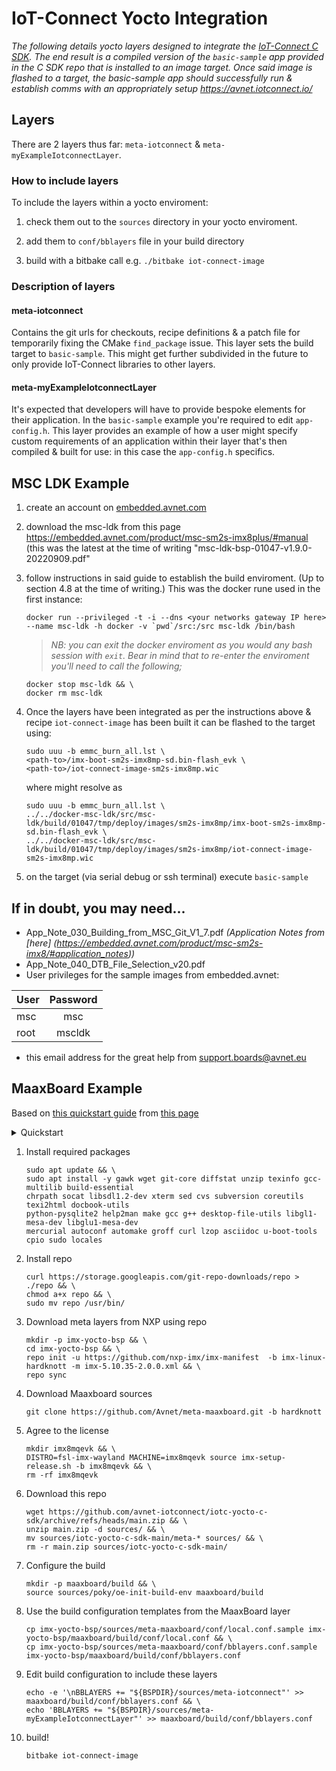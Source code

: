 # IoT-Connect Yocto Integration

*The following details yocto layers designed to integrate the [IoT-Connect C SDK](https://github.com/avnet-iotconnect/iotc-generic-c-sdk). The end result is a compiled version of the `basic-sample` app provided in the C SDK repo that is installed to an image target. Once said image is flashed to a target, the basic-sample app should successfully run & establish comms with an appropriately setup https://avnet.iotconnect.io/*

## Layers
There are 2 layers thus far: `meta-iotconnect` & `meta-myExampleIotconnectLayer`.
### How to include layers
To include the layers within a yocto enviroment:

1. check them out to the `sources` directory in your yocto enviroment.

1. add them to `conf/bblayers` file in your build directory

1. build with a bitbake call e.g. `./bitbake iot-connect-image`

### Description of layers
#### meta-iotconnect
Contains the git urls for checkouts, recipe definitions & a patch file for temporarily fixing the CMake `find_package` issue. This layer sets the build target to `basic-sample`. This might get further subdivided in the future to only provide IoT-Connect libraries to other layers.
#### meta-myExampleIotconnectLayer
It's expected that developers will have to provide bespoke elements for their application. In the `basic-sample` example you're required to edit `app-config.h`. This layer provides an example of how a user might specify custom requirements of an application within their layer that's then compiled & built for use: in this case the `app-config.h` specifics.
## MSC LDK Example

1. create an account on [embedded.avnet.com](https://embedded.avnet.com) 

1. download the msc-ldk from this page https://embedded.avnet.com/product/msc-sm2s-imx8plus/#manual (this was the latest at the time of writing "msc-ldk-bsp-01047-v1.9.0-20220909.pdf"

1. follow instructions in said guide to establish the build enviroment. (Up to section 4.8 at the time of writing.) This was the docker rune used in the first instance:
   ```
   docker run --privileged -t -i --dns <your networks gateway IP here>  --name msc-ldk -h docker -v `pwd`/src:/src msc-ldk /bin/bash
   ```
   > *NB: you can exit the docker enviroment as you would any bash session with `exit`. Bear in mind that to re-enter the enviroment you'll need to call  the following;*
   ```
   docker stop msc-ldk && \
   docker rm msc-ldk
   ```

1. Once the layers have been integrated as per the instructions above & recipe `iot-connect-image` has been built it can be flashed to the target using:
   ```
   sudo uuu -b emmc_burn_all.lst \
   <path-to>/imx-boot-sm2s-imx8mp-sd.bin-flash_evk \
   <path-to>/iot-connect-image-sm2s-imx8mp.wic
   ```
   where <path-to> might resolve as
   ```
   sudo uuu -b emmc_burn_all.lst \
   ../../docker-msc-ldk/src/msc-ldk/build/01047/tmp/deploy/images/sm2s-imx8mp/imx-boot-sm2s-imx8mp-sd.bin-flash_evk \
   ../../docker-msc-ldk/src/msc-ldk/build/01047/tmp/deploy/images/sm2s-imx8mp/iot-connect-image-sm2s-imx8mp.wic
   ```

1. on the target (via serial debug or ssh terminal) execute `basic-sample`

## If in doubt, you may need...

* App_Note_030_Building_from_MSC_Git_V1_7.pdf *(Application Notes from [here] (https://embedded.avnet.com/product/msc-sm2s-imx8/#application_notes))*
* App_Note_040_DTB_File_Selection_v20.pdf
* User privileges for the sample images from embedded.avnet:

 | User | Password |
 | ---- | :------: |
 | msc  | msc      |
 | root | mscldk   |

* this email address for the great help from support.boards@avnet.eu
 
 ## MaaxBoard Example
 
 Based on [this quickstart guide](https://www.avnet.com/wps/wcm/connect/onesite/35645cc9-4317-4ca0-a2fa-30cce5f9ff17/MaaXBoard-Mini-Linux-Yocto-Lite-Development_Guide-V1.0-EN.pdf?MOD=AJPERES) from [this page](https://www.avnet.com/wps/portal/us/products/avnet-boards/avnet-board-families/maaxboard/maaxboard?utm_source=hackster)
   
<details>
   <summary>Quickstart</summary>
   
   1. Setup your build environment if you haven't already
   
      ```
      sudo apt update && \
      sudo apt install -y gawk wget git-core diffstat unzip texinfo gcc-multilib build-essential \
      chrpath socat libsdl1.2-dev xterm sed cvs subversion coreutils texi2html docbook-utils \
      python-pysqlite2 help2man make gcc g++ desktop-file-utils libgl1-mesa-dev libglu1-mesa-dev \
      mercurial autoconf automake groff curl lzop asciidoc u-boot-tools cpio sudo locales && \
      curl https://storage.googleapis.com/git-repo-downloads/repo > ./repo && \
      chmod a+x repo && \
      sudo mv repo /usr/bin/
      ```
   
   1. cut & paste the below into your working directory
      
       ```
       mkdir -p imx-yocto-bsp && \
       cd imx-yocto-bsp && \
       repo init -u https://github.com/nxp-imx/imx-manifest  -b imx-linux-hardknott -m imx-5.10.35-2.0.0.xml && \
       repo sync && \
       git -C sources clone https://github.com/Avnet/meta-maaxboard.git -b hardknott && \
       mkdir imx8mqevk && \
       DISTRO=fsl-imx-wayland MACHINE=imx8mqevk source imx-setup-release.sh -b imx8mqevk && \
       cd .. && rm -rf imx8mqevk && \
       mkdir -p maaxboard/build && \
       source sources/poky/oe-init-build-env maaxboard/build && \
       cd ../../ && \
       cp sources/meta-maaxboard/conf/local.conf.sample maaxboard/build/conf/local.conf && \
       cp sources/meta-maaxboard/conf/bblayers.conf.sample maaxboard/build/conf/bblayers.conf && \
       wget https://github.com/avnet-iotconnect/iotc-yocto-c-sdk/archive/refs/heads/main.zip && \
       unzip main.zip -d sources/ && \
       mv sources/iotc-yocto-c-sdk-main/meta-* sources/ && \
       rm -r main.zip sources/iotc-yocto-c-sdk-main/ && \
       echo -e '\nBBLAYERS += "${BSPDIR}/sources/meta-iotconnect"' >> maaxboard/build/conf/bblayers.conf && \
       echo 'BBLAYERS += "${BSPDIR}/sources/meta-myExampleIotconnectLayer"' >> maaxboard/build/conf/bblayers.conf && \
       bitbake iot-connect-image
      ```
</details>
   
1. Install required packages
   ```
   sudo apt update && \
   sudo apt install -y gawk wget git-core diffstat unzip texinfo gcc-multilib build-essential
   chrpath socat libsdl1.2-dev xterm sed cvs subversion coreutils texi2html docbook-utils
   python-pysqlite2 help2man make gcc g++ desktop-file-utils libgl1-mesa-dev libglu1-mesa-dev
   mercurial autoconf automake groff curl lzop asciidoc u-boot-tools cpio sudo locales
   ```
1. Install repo
   ```
   curl https://storage.googleapis.com/git-repo-downloads/repo > ./repo && \
   chmod a+x repo && \
   sudo mv repo /usr/bin/
   ```
1. Download meta layers from NXP using repo
   ```
   mkdir -p imx-yocto-bsp && \
   cd imx-yocto-bsp && \
   repo init -u https://github.com/nxp-imx/imx-manifest  -b imx-linux-hardknott -m imx-5.10.35-2.0.0.xml && \
   repo sync
   ```
1. Download Maaxboard sources
   ```
   git clone https://github.com/Avnet/meta-maaxboard.git -b hardknott
   ```
1. Agree to the license
   ```
   mkdir imx8mqevk && \
   DISTRO=fsl-imx-wayland MACHINE=imx8mqevk source imx-setup-release.sh -b imx8mqevk && \
   rm -rf imx8mqevk
   ```
1. Download this repo
   ```
   wget https://github.com/avnet-iotconnect/iotc-yocto-c-sdk/archive/refs/heads/main.zip && \
   unzip main.zip -d sources/ && \
   mv sources/iotc-yocto-c-sdk-main/meta-* sources/ && \
   rm -r main.zip sources/iotc-yocto-c-sdk-main/
   ```
1. Configure the build
   ```
   mkdir -p maaxboard/build && \
   source sources/poky/oe-init-build-env maaxboard/build
   ```
1. Use the build configuration templates from the MaaxBoard layer
   ```
   cp imx-yocto-bsp/sources/meta-maaxboard/conf/local.conf.sample imx-yocto-bsp/maaxboard/build/conf/local.conf && \
   cp imx-yocto-bsp/sources/meta-maaxboard/conf/bblayers.conf.sample imx-yocto-bsp/maaxboard/build/conf/bblayers.conf
   ```
1. Edit build configuration to include these layers
   ```
   echo -e '\nBBLAYERS += "${BSPDIR}/sources/meta-iotconnect"' >> maaxboard/build/conf/bblayers.conf && \
   echo 'BBLAYERS += "${BSPDIR}/sources/meta-myExampleIotconnectLayer"' >> maaxboard/build/conf/bblayers.conf
   ```
1. build!
   ```
   bitbake iot-connect-image
   ```
